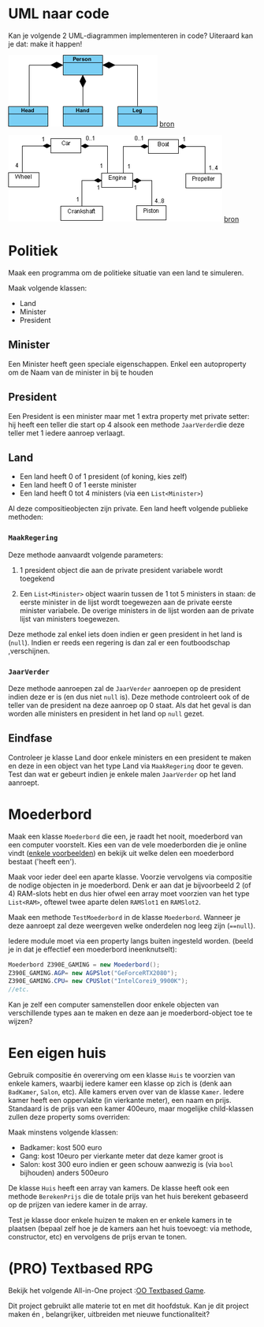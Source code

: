 # UML naar code

Kan je volgende 2 UML-diagrammen implementeren in code? Uiteraard kan je dat: make it happen!

![Iedereen bestaat nog steeds uit een hoofd, handen en benen](../assets/6_klassen/compuml.png)
[bron](https://www.visual-paradigm.com/guide/uml-unified-modeling-language/uml-aggregation-vs-composition/)

![Een groter compositievoorbeeld](../assets/6_klassen/multipplecompuml.png)
[bron](http://www.jot.fm/issues/issue_2004_11/column5/)

# Politiek
Maak een programma om de politieke situatie van een land te simuleren.


Maak volgende klassen:
* Land
* Minister
* President

## Minister
Een Minister heeft geen speciale eigenschappen. Enkel een autoproperty om de Naam van de minister in bij te houden

## President
Een President is een minister maar met 1 extra property met private setter: hij heeft een teller die start op 4 alsook een methode `JaarVerder`die deze teller met 1 iedere aanroep verlaagt.

## Land
* Een land heeft 0 of 1 president (of koning, kies zelf)
* Een land heeft 0 of 1 eerste minister
* Een land heeft 0 tot 4 ministers (via een ``List<Minister>``)

Al deze compositieobjecten zijn private.
Een land heeft volgende publieke methoden:

### ``MaakRegering``

Deze methode aanvaardt volgende parameters:
  
1. 1 president object die aan de private president variabele wordt toegekend
  
2. Een ``List<Minister>`` object waarin  tussen de 1 tot 5 ministers in staan: de eerste minister in de lijst wordt toegewezen aan de private eerste minister variabele. De overige ministers in de lijst worden aan de private lijst van ministers toegewezen.

Deze methode zal enkel iets doen indien er geen president in het land is (``null``). Indien er reeds een regering is dan zal er een foutboodschap ,verschijnen.

### ``JaarVerder``

Deze methode aanroepen zal de ``JaarVerder`` aanroepen op de president indien deze er is (en dus niet ``null`` is). Deze methode controleert ook of de teller van de president na deze aanroep op 0 staat. Als dat het geval is dan worden alle ministers en president in het land op ``null`` gezet.

## Eindfase

Controleer je klasse Land door enkele ministers en een president te maken en deze in een object van het type Land via ``MaakRegering`` door te geven. Test dan wat er gebeurt indien je enkele malen ``JaarVerder`` op het land aanroept.
    


# Moederbord

Maak een klasse ``Moederbord`` die een, je raadt het nooit, moederbord van een computer voorstelt. Kies een van de vele moederborden die je online vindt ([enkele voorbeelden](https://www.google.com/search?biw=1368&bih=802&tbm=isch&sa=1&ei=4oK9XNqCKt3UmwXbk5-4Cg&q=motherboard+parts&oq=motherboard+parts&gs_l=img.3..0l10.1974.2413..2560...0.0..0.68.290.5......1....1..gws-wiz-img.aurN6S4Da0I#imgrc=_)) en bekijk uit welke delen een moederbord bestaat ('heeft een').

Maak voor ieder deel een aparte klasse. Voorzie vervolgens via compositie de nodige objecten in je moederbord. Denk er aan dat je bijvoorbeeld 2 (of 4) RAM-slots hebt en dus hier ofwel een array moet voorzien van het type ``List<RAM>``, oftewel twee aparte delen ``RAMSlot1`` en ``RAMSlot2``.

Maak een methode ``TestMoederbord`` in de klasse ``Moederbord``. Wanneer je deze aanroept zal deze weergeven welke onderdelen nog leeg zijn (``==null``).

Iedere module moet via een property langs buiten ingesteld worden. (beeld je in dat je effectief een moederbord ineenknutselt):

```java
Moederbord Z390E_GAMING = new Moederbord();
Z390E_GAMING.AGP= new AGPSlot("GeForceRTX2080");
Z390E_GAMING.CPU= new CPUSlot("IntelCorei9_9900K");
//etc.
```

Kan je zelf een computer samenstellen door enkele objecten van verschillende types aan te maken en deze aan je moederbord-object toe te wijzen? 


# Een eigen huis

Gebruik compositie én overerving om een klasse ``Huis`` te voorzien van enkele kamers, waarbij iedere kamer een klasse op zich is (denk aan ``BadKamer``, ``Salon``, etc). Alle kamers erven over van de klasse ``Kamer``.
Iedere kamer heeft een oppervlakte (in vierkante meter), een naam en prijs. Standaard is de prijs van een kamer 400euro, maar mogelijke child-klassen zullen deze property soms overriden:

Maak minstens volgende klassen:

* Badkamer: kost 500 euro
* Gang: kost 10euro per vierkante meter dat deze kamer groot is
* Salon: kost 300 euro indien er geen schouw aanwezig is (via ``bool`` bijhouden) anders 500euro


De klasse ``Huis`` heeft een array van kamers. De klasse heeft ook een methode ``BerekenPrijs`` die de totale prijs van het huis berekent gebaseerd op de prijzen van iedere kamer in de array.

Test je klasse door enkele huizen te maken en er enkele kamers in te plaatsen (bepaal zelf hoe je de kamers aan het huis toevoegt: via methode, constructor, etc) en vervolgens de prijs ervan te tonen.

# (PRO) Textbased RPG 
Bekijk het volgende All-in-One project :[OO Textbased Game](../A_DEEL2_AllInOne/2_OOTextGame.md).

Dit project gebruikt alle materie tot en met dit hoofdstuk. Kan je dit project maken én , belangrijker, uitbreiden met nieuwe functionaliteit?